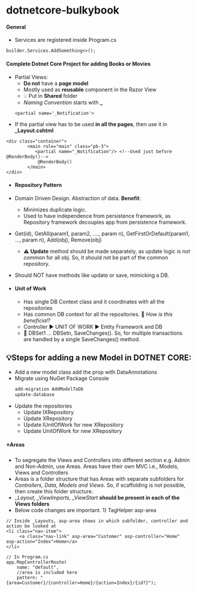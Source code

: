 # dotnetcore-bulkybook
#### General
* Services are registered inside Program.cs
```
builder.Services.AddSomething<>();
```
#### Complete Dotnet Core Project for adding Books or Movies
* Partial Views:
  * **Do not** have a **page model**
  * Mostly used as **reusable** component in the Razor View
  * :bulb: Put in **Shared** folder
  * *Naming Convention* starts with **_**
  ```cSharp
  <partial name='_Notification'>
  ```
* If the partial view has to be used **in all the pages**, then use it in **_Layout.cshtml**
```cSharp
<div class="container">
        <main role="main" class="pb-3">
           <partial name="_Notification"/> <!--Used just before @RenderBody()-->
            @RenderBody()
        </main>
</div>
```
* #### Repository Pattern
* Domain Driven Design. Abstraction of data.
  **Benefit**: 
  - Minimizes duplicate logic.
  - Used to have independence from persistence framework, as Repository framework decouples app from persistence framework.
* Get(id), GetAll(param1, param2, ...., param n), GetFirstOrDefault(param1, ..., param n), Add(obj), Remove(obj)
  - ⚠️ **Update** method should be made separately, as update logic is *not common* for all obj. So, it should not be part of the common repository.

* Should NOT have methods like update or save, mimicking a DB.
* #### Unit of Work
  - Has single DB Context class and it coordinates with all the repositories
  - Has common DB context for all the repositories. 🚏 *How is this beneficial?*
  - Controller ▶️ UNIT OF WORK ▶️ Entity Framework and DB
  - 🚏 DBSet1 ... DBSetn, SaveChanges(). So, for multiple transactions are handled by a single SaveChanges() method.

## 💡Steps for adding a new Model in DOTNET CORE:
* Add a new model class add the prop with DataAnnotations
* Migrate using NuGet Package Console
	```powerShell
	add-migration AddModelToDb
	update-database
	```
* Update the repositories
	*   Update IXRepository
	*   Update XRepository
	*   Update IUnitOfWork for new XRepository
	*   Update UnitOfWork for new XRepository
 
 #### ⭐Areas
 * To segregate the Views and Controllers into different section e.g. Admin and Non-Admin, use Areas. Areas have their own MVC i.e., Models, Views and Controllers
 * Areas is a folder structure that has Areas with separate subfolders for *Controllers, Data, Models and Views*. So, if scaffolding is not possible, then create this folder structure.
 * *_Layout, _ViewImports, _ViewStart* **should be present in each of the Views folders**
 * Below code changes are important. 1) TagHelper asp-area

```cSharp
// Inside _Layouts, asp-area shows in which subfolder, controller and action be looked at
<li class="nav-item">
     <a class="nav-link" asp-area="Customer" asp-controller="Home" asp-action="Index">Home</a>
</li>
```
```cSharp
// In Program.cs
app.MapControllerRoute(
    name: "default",
    //area is included here
    pattern: "{area=Customer}/{controller=Home}/{action=Index}/{id?}");
```

  

